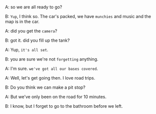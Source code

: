 A: so we are all ready to go?

B: `Yup`, I think so. The car's packed, we have `munchies` and music and the map is in the car.

A: did you get the `camera`?

B: got it. did you fill up the tank?

A: Yup, `it's all set`. 

B: you are sure we're not `forgetting` anything.

A: I'm sure. `we've got all our bases covered`. 

A: Well, let's get going then. I love road trips.

B: Do you think we can make a pit stop?

A: But we've only been on the road for 10 minutes.

B: I know, but I forget to go to the bathroom before we left.
